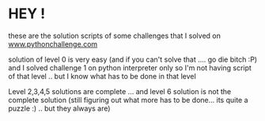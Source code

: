 HEY !
=====

these are the solution scripts of some challenges that I solved on www.pythonchallenge.com

solution of level 0 is very easy (and if you can't solve that .... go die bitch :P) and I solved challenge 1 on python interpreter only so I'm not having script of that level .. but I know what has to be done in that level 

Level  2,3,4,5 solutions are complete ... and level 6 solution is not the complete solution (still figuring out what more has to be done... its quite a puzzle :) .. but they always are)
